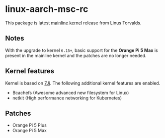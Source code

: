 # linux-aarch-msc-rc

This package is latest [mainline kernel](https://git.kernel.org/pub/scm/linux/kernel/git/torvalds/linux.git) release from Linus Torvalds.

## Notes

With the upgrade to kernel `6.15+`, basic support for the **Orange Pi 5 Max** is present in the mainline kernel and the patches are no longer needed.

## Kernel features

Kernel is based on [7Ji](https://github.com/7Ji-PKGBUILDs/linux-aarch64-7ji). The following additional kernel features are enabled.

- Bcachefs (Awesome advanced new filesystem for Linux)
- netkit (High performance networking for Kubernetes)

## Patches

- Orange Pi 5 Plus
- Orange Pi 5 Max
